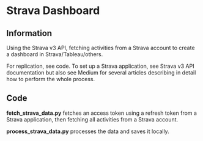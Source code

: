 # Strava Dashboard

## Information

Using the Strava v3 API, fetching activities from a Strava account to create a dashboard in Strava/Tableau/others.

For replication, see code. To set up a Strava application, see Strava v3 API documentation but also see Medium for several articles describing in detail how to perform the whole process.

## Code

**fetch_strava_data.py** fetches an access token using a refresh token from a Strava application, then fetching all activities from a Strava account.

**process_strava_data.py** processes the data and saves it locally.

